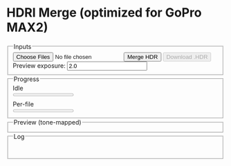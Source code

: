 # HDRI Merge (optimized for GoPro MAX2)

<fieldset>
  <legend>Inputs</legend>
  <div class="row">
    <input id="files" type="file" accept="image/jpeg" multiple />
    <button id="run">Merge HDR</button>
    <button id="saveHdr" disabled>Download .HDR</button>
  </div>
  <div class="row">
    <label>Preview exposure: <input id="previewExp" type="number" step="0.1" value="2.0" title="Photographic exposure for preview"></label>
  </div>
</fieldset>

<fieldset>
  <legend>Progress</legend>
  <div id="stage">Idle</div>
  <progress id="overall" value="0" max="100" width="800"></progress>
  <div class="muted" style="margin-top:6px;">Per-file</div>
  <progress id="perfile" value="0" max="100" width="800"></progress>
</fieldset>

<fieldset>
  <legend>Preview (tone-mapped)</legend>
  <canvas id="preview" width="800" height="400"></canvas>
</fieldset>

<fieldset>
  <legend>Log</legend>
  <pre id="log" aria-live="polite"></pre>
</fieldset>

<script src="https://cdn.jsdelivr.net/npm/exifr@7.1.3/dist/lite.umd.js"></script>
<script>
/* ===================== Config & constants ===================== */
const KSIZE        = 9;         // Gaussian blur kernel (odd) in float
const WHITE_PCT    = 99.0;      // robust white normalization percentile
const SHORT_EXPOSURE_T = 2e-5;  // 0.00002s threshold for "very short" exposure (Python parity)
const SUN_BLUR1    = 15;
const SUN_BLUR2    = 31;
const CLIPPED_THRESH = 0.99;    // test threshold in linear (post-blur)
const CLIPPED_COUNT  = 1000;    // number of clipped pixels to consider "has clipped sun"

/* ===================== Helpers / UI ===================== */
const $ = sel => document.querySelector(sel);
const logEl = $('#log');
function logLine(msg, cls='') {
  const line = document.createElement('div');
  if (cls) line.className = cls;
  line.textContent = msg;
  logEl.appendChild(line);
  logEl.scrollTop = logEl.scrollHeight;
}
function setStage(msg) { $('#stage').textContent = msg; }
function setOverall(pct) { $('#overall').value = Math.max(0, Math.min(100, pct)); }
function setPerFile(pct) { $('#perfile').value = Math.max(0, Math.min(100, pct)); }
function nextFrame() { return new Promise(r => requestAnimationFrame(() => r())); }

/* ===================== sRGB → Linear (true EOTF) ===================== */
function srgbToLinear_u8(imgData) {
  const { data, width, height } = imgData;
  const out = new Float32Array(width * height * 3);
  for (let i = 0, j = 0; i < data.length; i += 4, j += 3) {
    const sr = data[i]   / 255;
    const sg = data[i+1] / 255;
    const sb = data[i+2] / 255;
    const r = Math.pow(sr, 2.2);
    const g = Math.pow(sg, 2.2);
    const b = Math.pow(sb, 2.2);
    out[j] = r; out[j+1] = g; out[j+2] = b;
  }
  return out;
}

function gaussianBlurFloatRGB(floatRGB, w, h, ksize=5) {
  if (!(Number.isInteger(ksize) && ksize>1 && (ksize%2)===1)) return floatRGB;
  const half = (ksize-1)/2;
  const sigma = 0.3*((ksize-1)*0.5 - 1) + 0.8;
  const kern = [];
  let sum = 0;
  for (let k=-half;k<=half;k++){ const v = Math.exp(-(k*k)/(2*sigma*sigma)); kern.push(v); sum+=v; }
  for (let i=0;i<kern.length;i++) kern[i] /= sum;

  const tmp = new Float32Array(floatRGB.length);
  const out = new Float32Array(floatRGB.length);

  // Horizontal
  for (let y=0; y<h; y++) {
    for (let x=0; x<w; x++) {
      let r=0,g=0,b=0;
      for (let k=-half;k<=half;k++){
        const xx = Math.max(0, Math.min(w-1, x+k));
        const p = (y*w+xx)*3;
        const wgt = kern[k+half];
        r += floatRGB[p  ]*wgt;
        g += floatRGB[p+1]*wgt;
        b += floatRGB[p+2]*wgt;
      }
      const o = (y*w+x)*3;
      tmp[o]=r; tmp[o+1]=g; tmp[o+2]=b;
    }
  }
  // Vertical
  for (let y=0; y<h; y++) {
    for (let x=0; x<w; x++) {
      let r=0,g=0,b=0;
      for (let k=-half;k<=half;k++){
        const yy = Math.max(0, Math.min(h-1, y+k));
        const p = (yy*w+x)*3;
        const wgt = kern[k+half];
        r += tmp[p  ]*wgt;
        g += tmp[p+1]*wgt;
        b += tmp[p+2]*wgt;
      }
      const o = (y*w+x)*3;
      out[o]=r; out[o+1]=g; out[o+2]=b;
    }
  }
  return out;
}


/**
 * In-place separable Gaussian blur on a rectangular ROI of a Float32 RGB image.
 *
 * @param {Float32Array} floatLinearRGB - Interleaved RGB (float) buffer, length = pitch * height * 3
 * @param {number} pitch - Image width (pixels per row)
 * @param {number} x1 - ROI left (inclusive)
 * @param {number} y1 - ROI top (inclusive)
 * @param {number} x2 - ROI right (exclusive)
 * @param {number} y2 - ROI bottom (exclusive)
 * @param {number} ksize - Odd kernel size (e.g., 3,5,7,9...)
 */
function gaussianBlurROI(floatLinearRGB, pitch, x1, y1, x2, y2, ksize) {
  // ---- Validate & fast exits ----
  if (!Number.isInteger(ksize) || ksize < 3 || (ksize & 1) === 0) return;
  if (x2 <= x1 || y2 <= y1) return; // empty
  // Clamp ROI to image bounds (we don't know height, but we use indices via pitch & y)
  // Caller should ensure bounds are valid; we still defensively clamp to >=0.
  x1 = Math.max(0, x1|0); y1 = Math.max(0, y1|0);
  x2 = x2|0; y2 = y2|0;

  const rw = x2 - x1;                 // ROI width
  const rh = y2 - y1;                 // ROI height
  const chans = 3;
  const half = (ksize - 1) >> 1;

  // ---- Build 1D Gaussian kernel ----
  const sigma = 0.3 * ((ksize - 1) * 0.5 - 1) + 0.8; // common heuristic
  const kern = new Float32Array(ksize);
  let sum = 0;
  for (let i = -half, j = 0; i <= half; i++, j++) {
    const v = Math.exp(-(i * i) / (2 * sigma * sigma));
    kern[j] = v; sum += v;
  }
  for (let j = 0; j < ksize; j++) kern[j] /= sum;

  // ---- Temp buffers for ROI (horizontal pass -> tmp, vertical -> out) ----
  const tmp = new Float32Array(rw * rh * chans);
  const out = new Float32Array(rw * rh * chans);

  // ---- Horizontal pass (within ROI, clamp to ROI edges) ----
  for (let ry = 0; ry < rh; ry++) {
    const gy = y1 + ry;
    for (let rx = 0; rx < rw; rx++) {
      const gx = x1 + rx;

      let accR = 0, accG = 0, accB = 0;
      for (let k = -half, j = 0; k <= half; k++, j++) {
        let sx = rx + k;
        if (sx < 0) sx = 0;
        else if (sx >= rw) sx = rw - 1;

        const srcIdx = ((gy * pitch) + (x1 + sx)) * chans;
        accR += floatLinearRGB[srcIdx    ] * kern[j];
        accG += floatLinearRGB[srcIdx + 1] * kern[j];
        accB += floatLinearRGB[srcIdx + 2] * kern[j];
      }

      const dstIdx = (ry * rw + rx) * chans;
      tmp[dstIdx    ] = accR;
      tmp[dstIdx + 1] = accG;
      tmp[dstIdx + 2] = accB;
    }
  }

  // ---- Vertical pass (within ROI, clamp to ROI edges) ----
  for (let ry = 0; ry < rh; ry++) {
    for (let rx = 0; rx < rw; rx++) {
      let accR = 0, accG = 0, accB = 0;
      for (let k = -half, j = 0; k <= half; k++, j++) {
        let sy = ry + k;
        if (sy < 0) sy = 0;
        else if (sy >= rh) sy = rh - 1;

        const srcIdx = (sy * rw + rx) * chans;
        accR += tmp[srcIdx    ] * kern[j];
        accG += tmp[srcIdx + 1] * kern[j];
        accB += tmp[srcIdx + 2] * kern[j];
      }
      const dstIdx = (ry * rw + rx) * chans;
      out[dstIdx    ] = accR;
      out[dstIdx + 1] = accG;
      out[dstIdx + 2] = accB;
    }
  }

  // ---- Write back to original buffer (in place) ----
  for (let ry = 0; ry < rh; ry++) {
    const gy = y1 + ry;
    for (let rx = 0; rx < rw; rx++) {
      const gx = x1 + rx;
      const srcIdx = (ry * rw + rx) * chans;
      const dstIdx = ((gy * pitch) + gx) * chans;
      floatLinearRGB[dstIdx    ] = out[srcIdx    ];
      floatLinearRGB[dstIdx + 1] = out[srcIdx + 1];
      floatLinearRGB[dstIdx + 2] = out[srcIdx + 2];
    }
  }
}


/* ===================== Merge radiance (linear) ===================== */
function wellExposedWeight(rgb, mid=0.5, sigma=0.225) {
  const m = (rgb[0]+rgb[1]+rgb[2])/3;
  return Math.exp(-((m-mid)*(m-mid)) / (2*sigma*sigma));
}
async function mergeRadiance_linear(images, times) {
  const w = images[0].w, h = images[0].h;
  const num = new Float32Array(w*h*3);
  const den = new Float32Array(w*h);
  const total = images.length;

  for (let i=0; i<images.length; i++) {
    const {data} = images[i];
    const t = times[i];
    for (let p=0, px=0; p<data.length; p+=3, px++) {
      const r=data[p], g=data[p+1], b=data[p+2];
      const wgt = wellExposedWeight([r,g,b]);
      if (wgt>0) {
        num[p  ] += wgt * (r / t);
        num[p+1] += wgt * (g / t);
        num[p+2] += wgt * (b / t);
        den[px]  += wgt;
      }
    }
	setOverall(35+((i+1)/total)*30);
    setPerFile(((i+1)/total)*100);
	await nextFrame(); // let the browser paint the bars
  }
  for (let p=0, px=0; p<num.length; p+=3, px++) {
    const d = den[px] || 1e-8;
    num[p  ] /= d; num[p+1] /= d; num[p+2] /= d;
  }
  return { w, h, data: num };
}

/* ===================== Normalize white ~1.0 ===================== */
function luminance709(r,g,b){ return 0.2126*r + 0.7152*g + 0.0722*b; }
function normalizeWhitePercentile(hdr, pct=WHITE_PCT) {
  const {data} = hdr, N = data.length/3;
  const h = Math.trunc(Math.sqrt(N/2));
  const w = h*2;
  const scale = 1 + Math.trunc(w/1000);
  const offset = Math.trunc(scale/2);
  const lum = new Float32Array((h/scale) * (w/scale));
  let i = 0;
  for(let y=offset;y<h;y+=scale)
  {
	for(let x=offset;x<w;x+=scale)
	{
		let p = (y * w + x) * 3;
		lum[i] = luminance709(data[p],data[p+1],data[p+2]);
		i++
	}
  }
  const arr = Array.from(lum).sort((a,b)=>a-b);
  const idx = Math.min(arr.length-1, Math.max(0, Math.floor((pct/100)*arr.length)));
  const white = Math.max(1e-8, arr[idx]);
  for (let p=0; p<data.length; p++) data[p] /= white;
  return white;
}

/* ===================== Monochrome-above-threshold (optional) ===================== */
function monochromeAbove(hdr, thr=1.0) {
  const {data} = hdr;
  for (let p=0;p<data.length;p+=3) {
    const r=data[p], g=data[p+1], b=data[p+2];
    if (r>thr || g>thr || b>thr) {
      const Y = luminance709(r,g,b);
      data[p]=data[p+1]=data[p+2]=Y;
    }
  }
}

/* ===================== Filmic tone map with dithering ===================== */
async function tonemap_filmic(hdr, exposure=1.0) {
  const {w,h,data} = hdr;
  const out = new Uint8ClampedArray(w*h*4);
  const A=0.22, B=0.30, C=0.10, D=0.20, E=0.01, F=0.30;
  const W = 11.2;
  const whiteScale = ((W*(A*W+C*B)+D*E)/(W*(A*W+B)+D*F)) - (E/F);
  function rnd(i){ let x = i ^ (i>>>17); x ^= x<<13; x ^= x>>>7; x ^= x>>>17; return ((x>>>8)&0xFF)/255; }
  
	setOverall(86);
	setPerFile(0);
	await nextFrame(); // let the browser paint the bars
		
  for (let p=0,q=0,i=0; p<data.length; p+=3, q+=4, i++) {
    let r = data[p  ] * exposure;
    let g = data[p+1] * exposure;
    let b = data[p+2] * exposure;
    const fr = ((r*(A*r+C*B)+D*E)/(r*(A*r+B)+D*F)) - (E/F);
    const fg = ((g*(A*g+C*B)+D*E)/(g*(A*g+B)+D*F)) - (E/F);
    const fb = ((b*(A*b+C*B)+D*E)/(b*(A*b+B)+D*F)) - (E/F);
    let rr = Math.min(1, Math.max(0, fr/whiteScale));
    let gg = Math.min(1, Math.max(0, fg/whiteScale));
    let bb = Math.min(1, Math.max(0, fb/whiteScale));
    const d = (rnd(i)-0.5) / 255;
    rr = Math.min(1, Math.max(0, rr + d));
    gg = Math.min(1, Math.max(0, gg + d));
    bb = Math.min(1, Math.max(0, bb + d));
    out[q  ] = (rr*255)|0;
    out[q+1] = (gg*255)|0;
    out[q+2] = (bb*255)|0;
    out[q+3] = 255;

	//if(p*100/data.length != (p+1)*100/data.length)
	//{
	//	console.log(p*100/data.length);
	//	setOverall(85+(p*15/data.length));
	//	setPerFile(p*100/data.length);
	//	await nextFrame(); // let the browser paint the bars
	//}
  }
  return { w, h, data: out };
}

function drawToCanvas(ldr, canvas) {
  canvas.width = ldr.w; canvas.height = ldr.h;
  const ctx = canvas.getContext('2d', { willReadFrequently: true }); // perf hint
  ctx.putImageData(new ImageData(ldr.data, ldr.w, ldr.h), 0, 0);
}

/* ===================== Radiance .HDR (RGBE) encoder ===================== */
function encodeRadianceHDR_RGBE(hdr) {
  const {w,h,data} = hdr;
  const header = [
    "#?RADIANCE",
    "FORMAT=32-bit_rle_rgbe",
    "",
    `-Y ${h} +X ${w}\n`
  ].join("\n");
  const headerBytes = new TextEncoder().encode(header);
  const body = new Uint8Array(w*h*4);
  for (let i=0,p=0;i<w*h;i++,p+=3) {
    const r=data[p], g=data[p+1], b=data[p+2];
    const maxc = Math.max(r,g,b);
    if (maxc < 1e-32) { body[i*4+0]=0; body[i*4+1]=0; body[i*4+2]=0; body[i*4+3]=0; }
    else {
      const e = Math.ceil(Math.log2(maxc));
      const scale = Math.pow(2, e) / 256;
      body[i*4+0] = Math.min(255, Math.round(r/scale));
      body[i*4+1] = Math.min(255, Math.round(g/scale));
      body[i*4+2] = Math.min(255, Math.round(b/scale));
      body[i*4+3] = e + 128;
    }
  }
  const out = new Uint8Array(headerBytes.length + body.length);
  out.set(headerBytes, 0); out.set(body, headerBytes.length);
  return new Blob([out], {type: 'image/vnd.radiance'});
}

/* ===================== Load, EXIF, preprocess + SHORT-SUN LOGIC ===================== */
async function loadAndPreprocess(files) {
  const bitmaps = [];
  const exposures = [];
  setPerFile(0);

  // EXIF + decode
  for (let i=0;i<files.length;i++) {
    const f = files[i];
    try {
      const exif = await exifr.parse(f).catch(()=>null);
      let t = null;
      if (exif) {
        if (typeof exif.ExposureTime === 'number') t = exif.ExposureTime;
        else if (typeof exif.ShutterSpeedValue === 'number') t = Math.pow(2, -exif.ShutterSpeedValue);
      }
      if (!t) throw new Error("Missing ExposureTime/ShutterSpeedValue");
      exposures.push(t);

      const bmp = await createImageBitmap(f);
      bitmaps.push(bmp);
      logLine(`Loaded: ${f.name} (t=${t})`, 'ok');
    } catch (e) {
      logLine(`Error reading ${f.name}: ${e.message || e}`, 'err');
    }
    setPerFile(((i+1)/files.length)*100);
    await nextFrame();
  }
  if (!bitmaps.length) throw new Error("No valid images decoded.");

  // sort by exposure (shortest first)
  const idx = exposures.map((t,i)=>[t,i]).sort((a,b)=>a[0]-b[0]).map(x=>x[1]);
  const sortedExpos = idx.map(i=>exposures[i]);
  const sortedBmps  = idx.map(i=>bitmaps[i]);

  // common size = first image
  const w = sortedBmps[0].width, h = sortedBmps[0].height;
  const c = document.createElement('canvas'); c.width=w; c.height=h;
  const ctx = c.getContext('2d', { willReadFrequently: true }); // perf hint

  const linearImages = [];
  const expandedTimes = [];

  for (let i=0;i<sortedBmps.length;i++) {
    ctx.clearRect(0,0,w,h);
    ctx.drawImage(sortedBmps[i], 0, 0, w, h);
    const imgData = ctx.getImageData(0,0,w,h);

    // sRGB → linear (float)
    let lin = srgbToLinear_u8(imgData);
    let t = sortedExpos[i];

    // ---------- Short-exposure logic (ported from Python) ----------
    if (t < SHORT_EXPOSURE_T) {
      // Emulate Python's exp *= 4 pre-step
      // Base push (analogous to appending img8 with exp=t_eff)
      linearImages.push({ w, h, data: lin.slice(0) });
      expandedTimes.push(t);
      logLine(`Short exposure base push: t=${t}`, 'muted');

      // Detect clipped sun on a blurred copy
      let blurForSun = gaussianBlurFloatRGB(lin, w, h, SUN_BLUR1);
      let clippedCount = 0;
      for (let p=0; p<blurForSun.length; p++) if (blurForSun[p] > CLIPPED_THRESH) clippedCount++;
	  clippedCount *= (7680*3840*3 / blurForSun.length);
      const hasClippedSun = clippedCount > CLIPPED_COUNT && clippedCount < CLIPPED_COUNT*10;
      logLine(`Sun clipped? ${hasClippedSun} (count=${clippedCount})`, hasClippedSun ? 'warn' : 'muted');

      if (hasClippedSun) 
	  {
		let minx = w;
		let maxx = 0;
		let miny = h;
		let maxy = 0;
        for (let yy=0; yy<h; yy++) {
			for (let xx=0; xx<w; xx++) {
				const p = (yy*w+xx)*3;
				const r=lin[p], g=lin[p+1], b=lin[p+2];
				if (r>CLIPPED_THRESH || g>CLIPPED_THRESH || b>CLIPPED_THRESH) {
					if(minx > xx) minx = xx;
					if(maxx < xx) maxx = xx;
					if(miny > yy) miny = yy;
					if(maxy < yy) maxy = yy;
				}
			}
		}
		
		minx -= 64;  if(minx < 0) minx=0;
		miny -= 64;  if(miny < 0) miny=0;
		maxx += 64;  if(maxx >= w) maxx=w-1;
		maxy += 64;  if(maxy >= h) maxy=h-1;
		
		gaussianBlurROI(lin, w, minx, miny, maxx, maxy, SUN_BLUR1);
		
        for (let yy=miny; yy<maxy; yy++) {
			for (let xx=minx; xx<maxx; xx++) {
				const p = (yy*w+xx)*3;
				const r=lin[p], g=lin[p+1], b=lin[p+2];
				if (r>0.99 || g>0.99 || b>0.99) {
					lin[p]=lin[p+1]=lin[p+2] = 800;
				}
			}
		}
		
		
		logLine(`Sun's location ${minx},${miny} to ${maxx},${maxy}`, 'muted');
        gaussianBlurROI(lin, w, minx, miny, maxx, maxy, SUN_BLUR1);
        linearImages.push({ w, h, data: lin.slice(0) });
        expandedTimes.push(t);

        // B: blur heavier, scale *16, then t/=16
        gaussianBlurROI(lin, w, minx, miny, maxx, maxy, SUN_BLUR1);
        // multiply by 16 (keep float linear domain)
        for (let p=0; p<lin.length; p++) lin[p] /= 16.0;
        t /= 16.0;
        linearImages.push({ w, h, data: lin.slice(0) });
        expandedTimes.push(t);
        logLine(`Synthetic B push: t=${t}`, 'muted');

        // C: blur heavier, scale *1.0, then t/=16
        gaussianBlurROI(lin, w, minx, miny, maxx, maxy, SUN_BLUR1);
        for (let p=0; p<lin.length; p++) lin[p] /= 16.0;
        t /= 16.0;
        linearImages.push({ w, h, data: lin.slice(0) });
        expandedTimes.push(t);
        logLine(`Synthetic C push: t=${t}`, 'muted');

        // D: blur heavier, scale *0.25, then t/=16
        gaussianBlurROI(lin, w, minx, miny, maxx, maxy, SUN_BLUR1);
        for (let p=0; p<lin.length; p++) lin[p] /= 16.0;
        t /= 16.0;
        linearImages.push({ w, h, data: lin.slice(0) });
        expandedTimes.push(t);
        logLine(`Synthetic D push: t=${t}`, 'muted');

      } else {
        // No clipped sun → one synthetic step: exp/=4 (Python branch)
        linearImages.push({ w, h, data: lin.slice(0) });
        expandedTimes.push(t);
      }

    } else {
      // Normal (non-short) exposure → single push
      linearImages.push({ w, h, data: lin.slice(0) });
      expandedTimes.push(t);
    }

    setPerFile(((i+1)/sortedBmps.length)*100);
    await nextFrame();
  }

  return { linearImages, sortedExpos: expandedTimes, w, h };
}

/* ===================== UI run ===================== */
$('#run').addEventListener('click', async () => {
  try {
    $('#saveHdr').disabled = true;
    logEl.textContent = '';
    setOverall(0); setPerFile(0);

    const files = Array.from($('#files').files || []);
    if (!files.length) { logLine("Please select JPG files first.", 'warn'); return; }

    const previewExposure = parseFloat($('#previewExp').value || '2.0');

    setStage('Reading EXIF + decoding images…');
    setOverall(5);
    const { linearImages, sortedExpos, w, h } = await loadAndPreprocess(files);

    setStage('Merging to HDR (radiance)…');
    setOverall(35);
	setPerFile(0);
    const hdr = await mergeRadiance_linear(linearImages, sortedExpos);
    setPerFile(100);
    await nextFrame();

    setStage('Normalizing white to ~1.0…');
    setOverall(60);
    const white = normalizeWhitePercentile(hdr, WHITE_PCT);
    logLine(`White percentile (${WHITE_PCT}%): ${white.toFixed(6)}`, 'ok');
    await nextFrame();

    setStage('Tone-mapping…');
    setOverall(85);
    const ldr = await tonemap_filmic(hdr, previewExposure);
    drawToCanvas(ldr, $('#preview'));
    await nextFrame();

    setStage('Preparing downloads…');
    setOverall(92);
    $('#saveHdr').disabled = false;
    $('#saveHdr').onclick = () => {
      try {
        const blob = encodeRadianceHDR_RGBE(hdr);
        const a = document.createElement('a');
        a.href = URL.createObjectURL(blob);
        a.download = 'merged.hdr';
        a.click();
        URL.revokeObjectURL(a.href);
        logLine('HDR downloaded.', 'ok');
      } catch (e) {
        logLine(`HDR save failed: ${e.message||e}`, 'err');
      }
    };

    setStage('Done');
    setOverall(100);
    logLine('✅ Merge complete.', 'ok');
  } catch (err) {
    setStage('Error');
    setOverall(100);
    logLine(`❌ ${err.message || err}`, 'err');
    console.error(err);
  }
});
</script>
